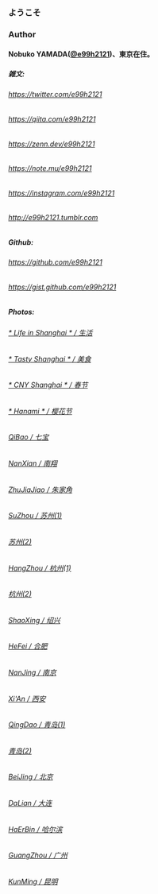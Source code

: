 ### ようこそ
<!-- MAIN CONTENT -->

### Author

#### Nobuko YAMADA(<a href="https://github.com/e99h2121" class="user-mention">@e99h2121</a>)、東京在住。

##### 雑文:
###### <a href="https://twitter.com/e99h2121">https://twitter.com/e99h2121</a>
###### <a href="https://qiita.com/e99h2121">https://qiita.com/e99h2121</a>
###### <a href="https://qiita.com/e99h2121">https://zenn.dev/e99h2121</a>
###### <a href="https://note.mu/e99h2121">https://note.mu/e99h2121</a>
###### <a href="https://instagram.com/e99h2121">https://instagram.com/e99h2121</a>
###### <a href="http://e99h2121.tumblr.com/">http://e99h2121.tumblr.com</a>

##### Github:
###### <a href="https://github.com/e99h2121">https://github.com/e99h2121</a>
###### <a href="https://gist.github.com/e99h2121">https://gist.github.com/e99h2121</a>

##### Photos:
###### <a target="_blank" href="https://goo.gl/photos/r8YNBwRCS6V84uvB7">* Life in Shanghai * / 生活</a>
###### <a target="_blank" href="https://goo.gl/photos/AHdZ23Ef5CRD3Lth6">* Tasty Shanghai * / 美食</a>
###### <a target="_blank" href="https://goo.gl/photos/AwY3NdByrRsFLf146">* CNY Shanghai * / 春节</a>
###### <a target="_blank" href="https://goo.gl/photos/tNZJVfKDarTNdzNH8">* Hanami * / 樱花节</a>
###### <a target="_blank" href="https://goo.gl/photos/eiuK9jjHm4mLTsjcA">QiBao / 七宝</a>
###### <a target="_blank" href="https://goo.gl/photos/Gzhct3E9VgzWNsFd7">NanXian / 南翔</a>
###### <a target="_blank" href="https://goo.gl/photos/vFDAG4g3Ve2D8yew8">ZhuJiaJiao / 朱家角</a>
###### <a target="_blank" href="https://goo.gl/photos/TcsbPDLpRfxMfEk16">SuZhou / 苏州(1)</a>  
###### <a target="_blank" href="https://goo.gl/photos/LkvshjYcunRFs4se9">苏州(2)</a>
###### <a target="_blank" href="https://goo.gl/photos/vA4zJ3wK2Fqzj1kx7">HangZhou / 杭州(1)</a>  
###### <a target="_blank" href="https://goo.gl/photos/4ky5v5aRDPFXcxxf8">杭州(2)</a>
###### <a target="_blank" href="https://goo.gl/photos/WhgQCzhMNoZ8sKAq9">ShaoXing / 绍兴</a>
###### <a target="_blank" href="https://goo.gl/photos/y7XBWx5Vj7vXToNFA">HeFei / 合肥</a>
###### <a target="_blank" href="https://goo.gl/photos/KRhtXVYuMixToubt5">NanJing / 南京</a>
###### <a target="_blank" href="https://goo.gl/photos/hTys9U59JCfSjjGBA">Xi'An / 西安</a>
###### <a target="_blank" href="https://goo.gl/photos/y7J94Bia3sQXwS4k9">QingDao / 青岛(1)</a>  
###### <a target="_blank" href="https://goo.gl/photos/v2zn4qyeakwLWWyM8">青岛(2)</a>
###### <a target="_blank" href="https://goo.gl/photos/L1iTUQA2BdixXDmU9">BeiJing / 北京</a>
###### <a target="_blank" href="https://goo.gl/photos/LGxJQW8hqAXaUyEF9">DaLian / 大连</a>
###### <a target="_blank" href="https://goo.gl/photos/P5PEe8etV2jEdvEe6">HaErBin / 哈尔滨</a>
###### <a target="_blank" href="https://goo.gl/photos/6btWRWcHfn5NsrvB7">GuangZhou / 广州</a>
###### <a target="_blank" href="https://goo.gl/photos/PmJqhQKZjYBqSQqj8">KunMing / 昆明</a>

        

